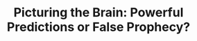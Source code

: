 ---
title: "Picturing the Brain: Powerful Predictions or False Prophecy?"
project_id: 
date: 
conference_id: ""
presenters:
   - peter_bandettini
summary: "<p>National Academy of Sciences, Washington DC</p>"
file: /assets/presentations/T148.ppt
filename: T148.ppt
layout: presentation
---